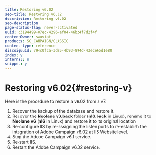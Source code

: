 ```yaml
---
title: Restoring v6.02
seo-title: Restoring v6.02
description: Restoring v6.02
seo-description: 
page-status-flag: never-activated
uuid: c3194499-87ec-4296-af04-46b24f7d2f4f
contentOwner: sauviat
products: SG_CAMPAIGN/CLASSIC
content-type: reference
discoiquuid: 794c0fca-3de5-4b93-894d-43ece65d1e80
index: y
internal: n
snippet: y
---
```


# Restoring v6.02{#restoring-v}

Here is the procedure to restore a v6.02 from a v7.

1. Recover the backup of the database and restore it.
1. Recover the **Neolane v6.back** folder (**nl6.back** in Linux), rename it to **Neolane v6** (**nl6** in Linux) and restore it to its original location.
1. Re-configure IIS by re-assigning the listen ports to re-establish the integration of Adobe Campaign v6.02 at IIS Website level.
1. Stop the Adobe Campaign v6.1 service.
1. Re-start IIS.
1. Restart the Adobe Campaign v6.02 service.


